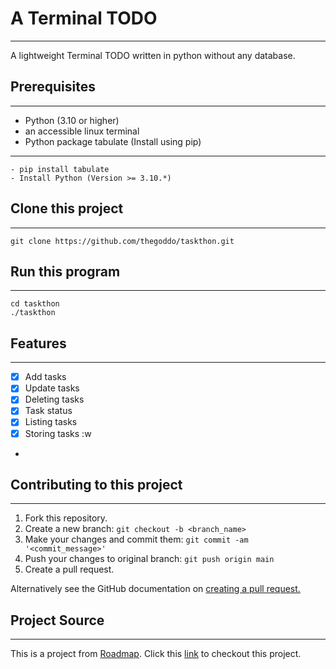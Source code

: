 # A Terminal TODO

---

A lightweight Terminal TODO written in python without any database.

## Prerequisites

---
 - Python (3.10 or higher)
 - an accessible linux terminal
 - Python package tabulate (Install using pip)

---

```text
- pip install tabulate
- Install Python (Version >= 3.10.*)
```


## Clone this project

---
```shell
git clone https://github.com/thegoddo/taskthon.git
```

## Run this program

---
```shell
cd taskthon
./taskthon
```

## Features

---

- [x] Add tasks
- [x] Update tasks
- [x] Deleting tasks
- [x] Task status
- [x] Listing tasks
- [x] Storing tasks
:w
- 
## Contributing to this project

---
 1. Fork this repository.
2. Create a new branch: ```git checkout -b <branch_name>```
3. Make your changes and commit them: ```git commit -am '<commit_message>'```
4. Push your changes to original branch: ```git push origin main```
5. Create a pull request.

Alternatively see the GitHub documentation on [creating a pull request.](https://help.github.com/en/github/collaborating-with-issues-and-pull-requests/creating-a-pull-request)

## Project Source

--- 

This is a project from [Roadmap](https://www.roadmap.sh). Click this [link](https://www.roadmap.sh/projects/task-tracker) to checkout this project.